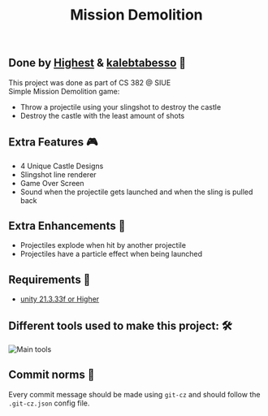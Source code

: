 <h1 align="center">
Mission Demolition
</h1>

</br>

## Done by [Highest](https://github.com/highesttt) & [kalebtabesso](https://github.com/kalebtabesso) 🚀

This project was done as part of CS 382 @ SIUE <br>
Simple Mission Demolition game: <br>

- Throw a projectile using your slingshot to destroy the castle
- Destroy the castle with the least amount of shots

## Extra Features 🎮

- 4 Unique Castle Designs
- Slingshot line renderer
- Game Over Screen
- Sound when the projectile gets launched and when the sling is pulled back

## Extra Enhancements 🎨

- Projectiles explode when hit by another projectile
- Projectiles have a particle effect when being launched

## Requirements 📝

- [unity 21.3.33f or Higher](https://unity.com/releases/editor/whats-new/2021.3.33?clickref=1101lzELX2P5&utm_source=partnerize&utm_medium=affiliate&utm_campaign=unity_affiliate)

## Different tools used to make this project: 🛠️

![Main tools](https://skillicons.dev/icons?i=vscode,unity&perline=9)

## Commit norms 📝

Every commit message should be made using `git-cz` and should follow the `.git-cz.json` config file.
